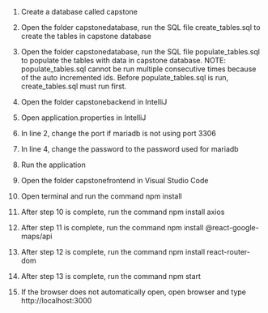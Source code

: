 1. Create a database called capstone

2. Open the folder capstonedatabase, run the SQL file create_tables.sql to create the tables in capstone database

3. Open the folder capstonedatabase, run the SQL file populate_tables.sql to populate the tables with data in capstone database. NOTE: populate_tables.sql cannot be run multiple consecutive times because of the auto incremented ids. Before populate_tables.sql is run, create_tables.sql must run first.

4. Open the folder capstonebackend in IntelliJ

5. Open application.properties in IntelliJ

6. In line 2, change the port if mariadb is not using port 3306

7. In line 4, change the password to the password used for mariadb

8. Run the application

9. Open the folder capstonefrontend in Visual Studio Code

10. Open terminal and run the command npm install

11. After step 10 is complete, run the command npm install axios

12. After step 11 is complete, run the command npm install @react-google-maps/api

13. After step 12 is complete, run the command npm install react-router-dom

14. After step 13 is complete, run the command npm start

15. If the browser does not automatically open, open browser and type http://localhost:3000